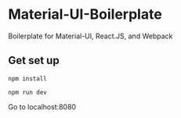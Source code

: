 # Material-UI-Boilerplate
Boilerplate for Material-UI, React.JS, and Webpack

## Get set up
`npm install`

`npm run dev`

Go to localhost:8080
